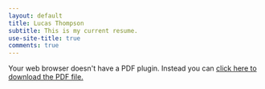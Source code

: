 ```yaml
---
layout: default
title: Lucas Thompson
subtitle: This is my current resume.
use-site-title: true
comments: true
---
```


<object data="/papers/Resume_Lucas_Thompson.pdf" type="application/pdf" width="100%" height="750">
  Your web browser doesn't have a PDF plugin. Instead you can <a href="/papers/Resume_Lucas_Thompson.pdf">click here to download the PDF file.</a>
</object>